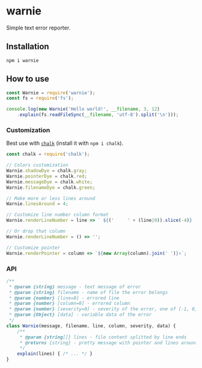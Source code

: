# warnie

Simple text error reporter.

## Installation

```
npm i warnie
```

## How to use

```js
const Warnie = require('warnie');
const fs = require('fs');

console.log(new Warnie('Hello world!', __filename, 3, 12)
    .explain(fs.readFileSync(__filename, 'utf-8').split('\n')));
```

### Customization

Best use with [`chalk`](https://www.npmjs.com/package/chalk) (install it with `npm i chalk`).

```js
const chalk = require('chalk');

// Colors customization
Warnie.shadowDye = chalk.gray;
Warnie.pointerDye = chalk.red;
Warnie.messageDye = chalk.white;
Warnie.filenameDye = chalk.green;

// Make more or less lines around
Warnie.linesAround = 4;

// Customize line number column format
Warnie.renderLineNumber = line => ` ${('     ' + (line|0)).slice(-4)} | `;

// Or drop that column
Warnie.renderLineNumber = () => '';

// Customize pointer
Warnie.renderPointer = column => `${new Array(column).join(' ')}↑`;
```

### API

```js
/**
 * @param {string} message - text message of error
 * @param {string} filename - name of file the error belongs
 * @param {number} [line=0] - errored line
 * @param {number} [column=0] - errored column
 * @param {number} [severity=0] - severity of the error, one of [-1, 0, 1, 2]
 * @param {Object} [data] - variable data of the error
 */
class Warnie(message, filename, line, column, severity, data) {
    /**
     * @param {string[]} lines - file content splitted by line ends
     * @returns {string} - pretty message with pointer and lines around
     */
    explain(lines) { /* ... */ }
}
```

